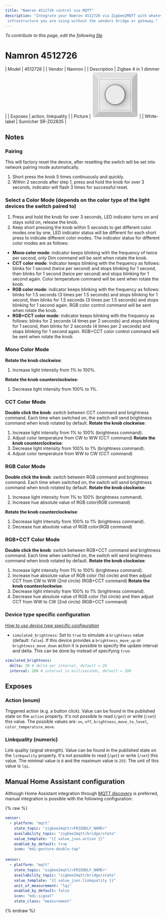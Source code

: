 ```yaml
---
title: "Namron 4512726 control via MQTT"
description: "Integrate your Namron 4512726 via Zigbee2MQTT with whatever smart home
 infrastructure you are using without the vendors bridge or gateway."
---
```


*To contribute to this page, edit the following
[file](https://github.com/Koenkk/zigbee2mqtt.io/blob/master/docs/devices/4512726.md)*

# Namron 4512726

| Model | 4512726  |
| Vendor  | Namron  |
| Description | Zigbee 4 in 1 dimmer |
| Exposes | action, linkquality |
| Picture | ![Namron 4512726](../images/devices/4512726.jpg) |
| White-label | Sunricher SR-ZG2835 |

## Notes


### Pairing
This will factory reset the device, after resetting the switch will be set into network pairing mode automatically.
1. Short press the knob 5 times continuously and quickly.
2. Within 2 seconds after step 1, press and hold the knob for over 3 seconds, indicator will flash 3 times for successful reset.

### Select a Color Mode (depends on the color type of the light devices the switch paired to)
1. Press and hold the knob for over 3 seconds, LED indicator turns on and stays solid on, release the knob.
2. Keep short pressing the knob within 5 seconds to get different color modes one by one, LED indicator status will be different for each short press to indicate different color modes. The indicator status for different color modes are as follows:
* **Mono color mode**: indicator keeps blinking with the frequency of twice per second, only Dim command will be sent when rotate the knob.
* **CCT color mode**: Indicator keeps blinking with the frequency as follows: blinks for 1 second (twice per second) and stops blinking for 1 second, then blinks for 1 second (twice per second) and stops blinking for 1 second again. Color temperature command will be sent when rotate the knob.
* **RGB color mode**: indicator keeps blinking with the frequency as follows: blinks for 1.5 seconds (3 times per 1.5 seconds) and stops blinking for 1 second, then blinks for 1.5 seconds (3 times per 1.5 seconds) and stops blinking for 1 second again. RGB color control command will be sent when rotate the knob.
* **RGB+CCT color mode**: indicator keeps blinking with the frequency as follows: blinks for 2 seconds (4 times per 2 seconds) and stops blinking for 1 second, then blinks for 2 seconds (4 times per 2 seconds) and stops blinking for 1 second again. RGB+CCT color control command will be sent when rotate the knob.

### Mono Color Mode
**Rotate the knob clockwise**:
1. Increase light intensity from 1% to 100%.

**Rotate the knob counterclockwise**:
1. Decrease light intensity from 100% to 1%.

### CCT Color Mode
**Double click the knob**: switch between CCT command and brightness command. Each time when switched on, the switch will send brightness command when knob rotated by default.
**Rotate the knob clockwise**:
1. Increase light intensity from 1% to 100% (brightness command).
2. Adjust color temperature from CW to WW (CCT command)
**Rotate the knob counterclockwise**:
1. Decrease light intensity from 100% to 1% (brightness command).
2. Adjust color temperature from WW to CW (CCT command)

### RGB Color Mode
**Double click the knob**: switch between RGB command and brightness command. Each time when switched on, the switch will send brightness command when knob rotated by default.
**Rotate the knob clockwise**:
1. Increase light intensity from 1% to 100% (brightness command).
2. Increase hue absolute value of RGB color(RGB command)

**Rotate the knob counterclockwise**:
1. Decrease light intensity from 100% to 1% (brightness command).
2. Decrease hue absolute value of RGB color(RGB command)

### RGB+CCT Color Mode
**Double click the knob**: switch between RGB+CCT command and brightness command. Each time when switched on, the switch will send brightness command when knob rotated by default.
**Rotate the knob clockwise**:
1. Increase light intensity from 1% to 100% (brightness command).
2. Increase hue absolute value of RGB color (1st circle) and then adjust CCT from CW to WW (2nd circle) (RGB+CCT command)
**Rotate the knob counterclockwise**:
1. Decrease light intensity fram 100% to 1% (brightness command).
2. Decrease hue absolute value of RGB color (1st circle) and then adjust CCT from WW to CW (2nd circle) (RGB+CCT command)

### Device type specific configuration
*[How to use device type specific configuration](../information/configuration.md)*

* `simulated_brightness`: Set to `true` to simulate a `brightness` value (default: `false`).
If this device provides a `brightness_move_up` or `brightness_move_down` action it is possible to specify the update
interval and delta. This can be done by instead of specifying `true`:

```yaml
simulated_brightness:
  delta: 20 # delta per interval, default = 20
  interval: 200 # interval in milliseconds, default = 200
```



## Exposes

### Action (enum)
Triggered action (e.g. a button click).
Value can be found in the published state on the `action` property.
It's not possible to read (`/get`) or write (`/set`) this value.
The possible values are: `on`, `off`, `brightness_move_to_level`, `color_temperature_move`.

### Linkquality (numeric)
Link quality (signal strength).
Value can be found in the published state on the `linkquality` property.
It's not possible to read (`/get`) or write (`/set`) this value.
The minimal value is `0` and the maximum value is `255`.
The unit of this value is `lqi`.

## Manual Home Assistant configuration
Although Home Assistant integration through [MQTT discovery](../integration/home_assistant) is preferred,
manual integration is possible with the following configuration:


{% raw %}
```yaml
sensor:
  - platform: "mqtt"
    state_topic: "zigbee2mqtt/<FRIENDLY_NAME>"
    availability_topic: "zigbee2mqtt/bridge/state"
    value_template: "{{ value_json.action }}"
    enabled_by_default: true
    icon: "mdi:gesture-double-tap"

sensor:
  - platform: "mqtt"
    state_topic: "zigbee2mqtt/<FRIENDLY_NAME>"
    availability_topic: "zigbee2mqtt/bridge/state"
    value_template: "{{ value_json.linkquality }}"
    unit_of_measurement: "lqi"
    enabled_by_default: false
    icon: "mdi:signal"
    state_class: "measurement"
```
{% endraw %}


